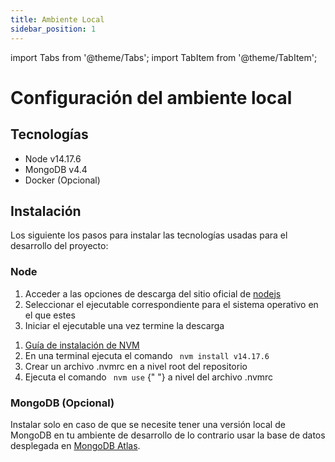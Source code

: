 ```yaml
---
title: Ambiente Local
sidebar_position: 1
---
```


import Tabs from '@theme/Tabs';
import TabItem from '@theme/TabItem';

# Configuración del ambiente local

## Tecnologías
- Node v14.17.6
- MongoDB v4.4
- Docker (Opcional)

## Instalación

Los siguiente los pasos para instalar las tecnologías usadas para el desarrollo del proyecto:


### Node
<Tabs>
  <TabItem value="download" label="Ejecutable" default>
    <ol>
      <li> Acceder a las opciones de descarga del sitio oficial de <a href="https://nodejs.org/download/release/v14.17.6/"> nodejs </a> </li>
      <li> Seleccionar el ejecutable correspondiente para el sistema operativo en el que estes </li>
      <li> Iniciar el ejecutable una vez termine la descarga </li>
    </ol>
  </TabItem>

  <TabItem value="nvm" label="NVM">
     <ol>
      <li> <a href="https://github.com/nvm-sh/nvm#installing-and-updating"> Guía de instalación de NVM </a> </li>
      <li> En una terminal ejecuta el comando <code class="language-bash"> nvm install v14.17.6 </code> </li>
      <li> Crear un archivo .nvmrc en a nivel root del repositorio </li>
      <li> Ejecuta el comando <code class="language-bash"> nvm use</code> {" "} a nivel del archivo .nvmrc </li>
     </ol>
  </TabItem>
</Tabs>

### MongoDB (Opcional)

Instalar solo en caso de que se necesite tener una versión local de MongoDB en tu ambiente de desarrollo de lo contrario usar la base de datos desplegada en <a href="https://www.mongodb.com"> MongoDB Atlas</a>.

<Tabs>
  <TabItem value="download" label="Ejecutable" default>
  </TabItem>

  <TabItem value="docker" label="Docker">
  </TabItem>
</Tabs>
